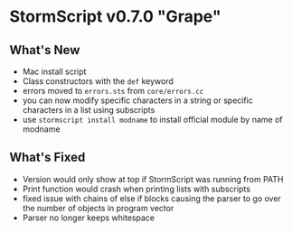 # StormScript v0.7.0 "Grape"

## What's New
* Mac install script
* Class constructors with the `def` keyword
* errors moved to `errors.sts` from `core/errors.cc`
* you can now modify specific characters in a string or specific characters in a list using subscripts
* use `stormscript install modname` to install official module by name of modname

## What's Fixed
* Version would only show at top if StormScript was running from PATH
* Print function would crash when printing lists with subscripts
* fixed issue with chains of else if blocks causing the parser to go over the number of objects in program vector
* Parser no longer keeps whitespace